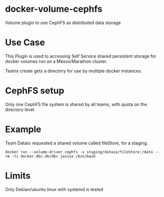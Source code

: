 # docker-volume-cephfs

Volume plugin to use CephFS as distributed data storage

# Use Case 

This Plugin is used to accessing Self Service shared persistent storage for 
docker volumes run on a Mesos/Marathon cluster. 

Teams create gets a directory for use by multiple docker instances. 

# CephFS setup 

Only one CephFS file system is shared by all teams, with quota on the directory level.
 
# Example 
 
Team Dataio requested a shared volume called fileStore, for a staging. 

```$bash
docker run --volume-driver cephfs -v staging/dataio/fileStore:/data --rm -ti docker.dbc.dk/dbc-jessie /bin/bash
```


# Limits 

Only Debian/ubuntu linux with systemd is tested